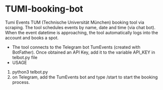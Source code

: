 # TUMI-booking-bot
Tumi Events TUM (Technische Universität München) booking tool via scraping.
The tool schedules events by name, date and time (via chat bot).
When the event datetime is approaching, the tool automatically logs into the account and books a spot.

* The tool connects to the Telegram bot TumEvents (created with BotFather).
Once obtained an API Key, add it to the variable API_KEY in  telbot.py file
* USAGE
1. python3 telbot.py
2. on Telegram, add the TumEvents bot and type /start to start the booking process.
